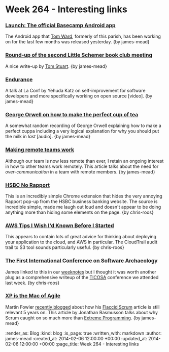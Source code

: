 Week 264 - Interesting links
============================

### [Launch: The official Basecamp Android app](https://basecamp.com/1679267/announcements/38)

The Android app that [Tom Ward](http://twitter.com/tomafro), formerly of this parish, has been working on for the last few months was released yesterday. {by james-mead}


### [Round-up of the second Little Schemer book club meeting](https://groups.google.com/forum/#!topic/computationbook/1kPa2c5Eyn4)

A nice write-up by [Tom Stuart](http://twitter.com/tomstuart). {by james-mead}


### [Endurance](https://www.youtube.com/watch?v=yYihop9gHj4)

A talk at La Conf by Yehuda Katz on self-improvement for software developers and more specifically working on open source [video]. {by james-mead}


### [George Orwell on how to make the perfect cup of tea](https://soundcloud.com/brainpicker/george-orwell-tea)

A somewhat random recording of George Orwell explaining how to make a perfect cuppa including a very logical explanation for why you should put the milk in _last_ [audio]. {by james-mead}


### [Making remote teams work](http://stet.editorially.com/articles/making-remote-teams-work/)

Although our team is now less remote than ever, I retain an ongoing interest in how to other teams work remotely. This article talks about the need for *over-communication* in a team with remote members. {by james-mead}


### [HSBC No Rapport](https://chrome.google.com/webstore/detail/hsbc-no-rapport/kkldfnfmebhanakdcebejliogoeeneep/related?hl=en-GB)

This is an incredibly simple Chrome extension that hides the very annoying Rapport pop-up from the HSBC business banking website. The source is incredible simple, made me laugh out loud and doesn't appear to be doing anything more than hiding some elements on the page. {by chris-roos}


### [AWS Tips I Wish I'd Known Before I Started](http://wblinks.com/notes/aws-tips-i-wish-id-known-before-i-started/)

This appears to contain lots of great advice for thinking about deploying your application to the cloud, and AWS in particular. The CloudTrail audit trail to S3 tool sounds particularly useful. {by chris-roos}


### [The First International Conference on Software Archaeology](http://www.fatvat.co.uk/2014/02/the-first-international-conference-on.html)

James linked to this in our [weeknotes](/week-263) but I thought it was worth another plug as a comprehensive writeup of the [TICOSA](http://ticosa.org/) conference we attended last week. {by chris-roos}


### [XP is the Mac of Agile](http://agilewarrior.wordpress.com/2014/02/03/xp-is-the-mac-of-agile/)

Martin Fowler [recently blogged](http://martinfowler.com/snips/201401291615.html) about how his [Flaccid Scrum](http://martinfowler.com/snips/201401291615.html) article is still relevant 5 years on. This article by Jonathan Rasmusson talks about why Scrum caught on so much more than [Extreme Programming](http://www.extremeprogramming.org/). {by james-mead}


:render_as: Blog
:kind: blog
:is_page: true
:written_with: markdown
:author: james-mead
:created_at: 2014-02-06 12:00:00 +00:00
:updated_at: 2014-02-06 12:00:00 +00:00
:page_title: Week 264 - Interesting links
